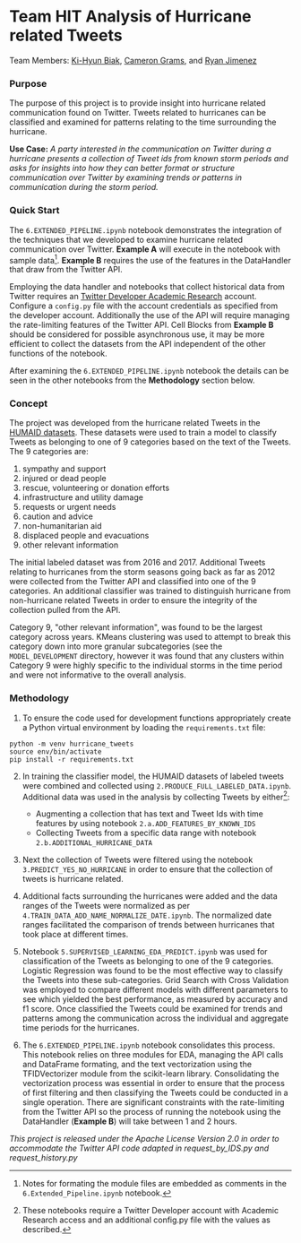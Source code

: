 # Team HIT Analysis of Hurricane related Tweets
Team Members: [Ki-Hyun Biak](https://github.com/abka0214), [Cameron Grams](https://github.com/Cameron-Grams), and [Ryan Jimenez](https://github.com/rjjimene)

### Purpose
The purpose of this project is to provide insight into hurricane related communication found on Twitter. Tweets related to hurricanes can be classified and examined for patterns relating to the time surrounding the hurricane. 

**Use Case:** *A party interested in the communication on Twitter during a hurricane presents a collection of Tweet ids from known storm periods and asks for insights into how they can better format or structure communication over Twitter by examining trends or patterns in communication during the storm period.* 

### Quick Start
The `6.EXTENDED_PIPELINE.ipynb` notebook demonstrates the integration of the techniques that we developed to examine hurricane related communication over Twitter. **Example A** will execute in the notebook with sample data[^1].  **Example B** requires the use of the features in the DataHandler that draw from the Twitter API.

Employing the data handler and notebooks that collect historical data from Twitter requires an [Twitter Developer Academic Research](https://developer.twitter.com/en/products/twitter-api/academic-research) account. Configure a `config.py` file with the account credentials as specified from the developer account. Additionally the use of the API will require managing the rate-limiting features of the Twitter API.  Cell Blocks from **Example B** should be considered for possible asynchronous use, it may be more efficient to collect the datasets from the API independent of the other functions of the notebook. 

After examining the `6.EXTENDED_PIPELINE.ipynb` notebook the details can be seen in the other notebooks from the **Methodology** section below.

### Concept
The project was developed from the hurricane related Tweets in the [HUMAID datasets](https://crisisnlp.qcri.org/humaid_dataset.html#). These datasets were used to train a model to classify Tweets as belonging to one of 9 categories based on the text of the Tweets.  The 9 categories are:

1. sympathy and support
2. injured or dead people
3. rescue, volunteering or donation efforts
4. infrastructure and utility damage
5. requests or urgent needs
6. caution and advice
7. non-humanitarian aid
8. displaced people and evacuations
9. other relevant information

The initial labeled dataset was from 2016 and 2017.  Additional Tweets relating to hurricanes from the storm seasons going back as far as 2012 were collected from the Twitter API and classified into one of the 9 categories. An additional classifier was trained to distinguish hurricane from non-hurricane related Tweets in order to ensure the integrity of the collection pulled from the API. 

Category 9, "other relevant information", was found to be the largest category across years.  KMeans clustering was used to attempt to break this category down into more granular subcategories (see the `MODEL_DEVELOPMENT` directory, however it was found that any clusters within Category 9 were highly specific to the individual storms in the time period and were not informative to the overall analysis.  

### Methodology
1. To ensure the code used for development functions appropriately create a Python virtual environment by loading the `requirements.txt` file:

```shell
python -m venv hurricane_tweets
source env/bin/activate
pip install -r requirements.txt
```

2. In training the classifier model, the HUMAID datasets of labeled tweets were combined and collected using `2.PRODUCE_FULL_LABELED_DATA.ipynb`. Additional data was used in the analysis by collecting Tweets by either[^2]:
   - Augmenting a collection that has text and Tweet Ids with time features by using notebook `2.a.ADD_FEATURES_BY_KNOWN_IDS`
   - Collecting Tweets from a specific data range with notebook `2.b.ADDITIONAL_HURRICANE_DATA` 

3. Next the collection of Tweets were filtered using the notebook `3.PREDICT_YES_NO_HURRICANE` in order to ensure that the collection of tweets is hurricane related. 

4. Additional facts surrounding the hurricanes were added and the data ranges of the Tweets were normalized as per `4.TRAIN_DATA_ADD_NAME_NORMALIZE_DATE.ipynb`.  The normalized date ranges facilitated the comparison of trends between hurricanes that took place at different times.

5. Notebook `5.SUPERVISED_LEARNING_EDA_PREDICT.ipynb` was used for classification of the Tweets as belonging to one of the 9 categories.  Logistic Regression was found to be the most effective way to classify the Tweets into these sub-categories.  Grid Search with Cross Validation was employed to compare different models with different parameters to see which yielded the best performance, as measured by accuracy and f1 score. Once classified the Tweets could be examined for trends and patterns among the communication across the individual and aggregate time periods for the hurricanes.

6. The `6.EXTENDED_PIPELINE.ipynb` notebook consolidates this process. This notebook relies on three modules for EDA, managing the API calls and DataFrame formating, and the text vectorization using the TFIDVectorizer module from the scikit-learn library. Consolidating the vectorization process was essential in order to ensure that the process of first filtering and then classifying the Tweets could be conducted in a single operation.  There are significant constraints with the rate-limiting from the Twitter API so the process of running the notebook using the DataHandler (**Example B**) will take between 1 and 2 hours.  

[^1]: Notes for formating the module files are embedded as comments in the `6.Extended_Pipeline.ipynb` notebook. 
[^2]: These notebooks require a Twitter Developer account with Academic Research access and an additional config.py file with the values as described.



_This project is released under the Apache License Version 2.0 in order to accommodate the Twitter API code adapted in request_by_IDS.py and request_history.py_


